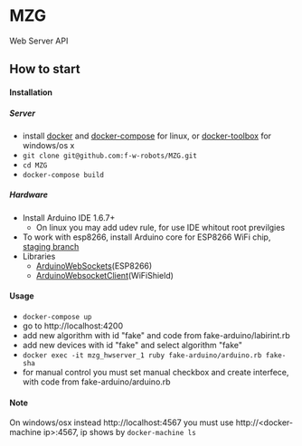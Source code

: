 # MZG
Web Server API

## How to start

#### Installation
##### Server

  - install [docker](https://docs.docker.com/linux/step_one/) and [docker-compose](https://docs.docker.com/compose/install/) for linux, or [docker-toolbox](https://www.docker.com/products/docker-toolbox) for windows/os x
  - ```git clone git@github.com:f-w-robots/MZG.git```
  - ```cd MZG```
  - ```docker-compose build```

##### Hardware
  - Install Arduino IDE 1.6.7+
    - On linux you may  add udev rule, for use IDE whitout root previlgies
  - To work with esp8266, install Arduino core for ESP8266 WiFi chip, [staging branch](https://github.com/esp8266/Arduino#staging-version-)
  - Libraries
    - [ArduinoWebSockets](https://github.com/Links2004/arduinoWebSockets)(ESP8266)
    - [ArduinoWebsocketClient](https://github.com/f-w-robots/ArduinoWebsocketClient)(WiFiShield)

#### Usage
  - ```docker-compose up```
  - go to http://localhost:4200
  - add new algorithm with id "fake" and code from fake-arduino/labirint.rb
  - add new devices with id "fake" and select algorithm "fake"
  - ```docker exec -it mzg_hwserver_1 ruby fake-arduino/arduino.rb fake-sha```
  - for manual control you must set manual checkbox and create interfece, with code from fake-arduino/arduino.rb

#### Note
On windows/osx instead http://localhost:4567 you must use http://\<docker-machine ip\>:4567, ip shows by ```docker-machine ls```
